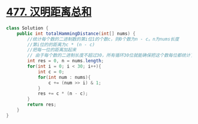 # [477. 汉明距离总和](https://leetcode-cn.com/problems/total-hamming-distance/)

```java
class Solution {
    public int totalHammingDistance(int[] nums) {
        //统计每个数的二进制数的第i位1的个数c，则0个数为n - c。n为nums长度
        //第i位的的距离为c * (n - c)
        //把每一位的距离加起来
        // 由于每个数的二进制长度不超过30，所有循环30位就能确保把这个数每位都统计了
        int res = 0, n = nums.length;
        for(int i = 0; i < 30; i++){
            int c = 0;
            for(int num : nums){
                c += (num >> i) & 1;
            }
            res += c * (n - c);
        }
        return res;
    }
}
```

